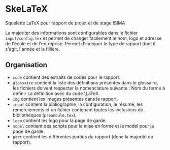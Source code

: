 # SkeLaTeX
Squelette LaTeX pour rapport de projet et de stage ISIMA

La majoriter des informations sont configurables dans le fichier `input/config.tex` et permet de changer facilement le nom, logo et adresse de l'école et de l'entreprise. Permet d'indiquer le type de rapport dont il s'agit, l'année et la fillière.

## Organisation

* `code` contient des extraits de codes pour le rapport.
* `glossaire` contient la liste des définitions présentes dans le glossaire, les fichiers doivent respecter la nomenclature suivante :
	Nom du terme à définir
	La définition avec du code \LaTeX.
* `img` contient les images présentes dans le rapport.
* `input` contient la bibliographie, la configuration, le résumé, les remerciements et un fichier contenant toutes les inclusions de bibliothèques (`preambule.tex`).
* `logo` contient les logo pour la page de garde.
* `model` contient des scripts pour la mise en forme et le model pour la page de garde.
* `part` contient les différentes parties du rapport (donc la majorité du rapport).

